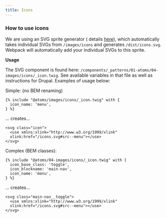 ```yaml
---
title: Icons
---
```


### How to use icons

We are using an SVG sprite generator (
details [here](https://www.npmjs.com/package/svg-sprite-loader)), which
automatically takes individual SVGs from `/images/icons` and
generates `/dist/icons.svg`. Webpack will automatically add your individual SVGs
to this sprite.

**Usage**

The SVG component is found here:
`/components/_patterns/01-atoms/04-images/icons/_icon.twig`. See available
variables in that file as well as instructions for Drupal. Examples of usage
below:

Simple: (no BEM renaming)

```
{% include "@atoms/images/icons/_icon.twig" with {
  icon_name: 'menu',
} %}
```

... creates...

```
<svg class="icon">
  <use xmlns:xlink="http://www.w3.org/1999/xlink"
  xlink:href="/icons.svg#src--menu"></use>
</svg>
```

Complex (BEM classes):

```
{% include "@atoms/04-images/icons/_icon.twig" with {
  icon_base_class: 'toggle',
  icon_blockname: 'main-nav',
  icon_name: 'menu',
} %}
```

... creates...

```
<svg class="main-nav__toggle">
  <use xmlns:xlink="http://www.w3.org/1999/xlink"
  xlink:href="/icons.svg#src--menu"></use>
</svg>
```
